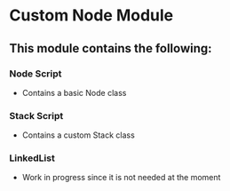 # Custom Node Module

## This module contains the following:
### Node Script
* Contains a basic Node class
### Stack Script
* Contains a custom Stack class
### LinkedList
* Work in progress since it is not needed at the moment